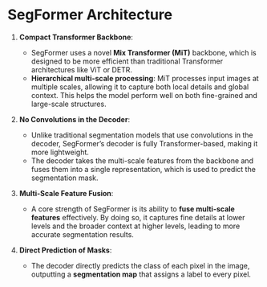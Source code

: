 # SegFormer Architecture

1. **Compact Transformer Backbone**:
   - SegFormer uses a novel **Mix Transformer (MiT)** backbone, which is designed to be more efficient than traditional Transformer architectures like ViT or DETR.
   - **Hierarchical multi-scale processing**: MiT processes input images at multiple scales, allowing it to capture both local details and global context. This helps the model perform well on both fine-grained and large-scale structures.

2. **No Convolutions in the Decoder**:
   - Unlike traditional segmentation models that use convolutions in the decoder, SegFormer’s decoder is fully Transformer-based, making it more lightweight.
   - The decoder takes the multi-scale features from the backbone and fuses them into a single representation, which is used to predict the segmentation mask.

3. **Multi-Scale Feature Fusion**:
   - A core strength of SegFormer is its ability to **fuse multi-scale features** effectively. By doing so, it captures fine details at lower levels and the broader context at higher levels, leading to more accurate segmentation results.

4. **Direct Prediction of Masks**:
   - The decoder directly predicts the class of each pixel in the image, outputting a **segmentation map** that assigns a label to every pixel.
